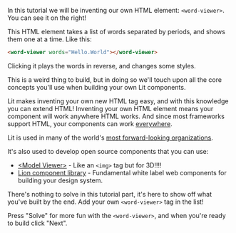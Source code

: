 In this tutorial we will be inventing our own HTML element: `<word-viewer>`.
You can see it on the right!

This HTML element takes a list of words separated by periods, and shows them one at a time. Like this:

```html
<word-viewer words="Hello.World"></word-viewer>
```

Clicking it plays the words in reverse, and changes some styles.

This is a weird thing to build, but in doing so we'll touch upon all the core concepts you'll use when building your own Lit components.

Lit makes inventing your own new HTML tag easy, and with
this knowledge you can extend HTML!
Inventing your own HTML element means your component will work anywhere HTML works.
And since most frameworks support HTML, your components can work [everywhere](https://custom-elements-everywhere.com/).

Lit is used in many of the world's [most forward-looking organizations](https://lit.dev/#:~:text=looking%20organizations%20are-,building%20with%20Lit,-Spectrum%20Web%20Components).

It's also used to develop open source components that you can use:

 * [&lt;Model Viewer>](https://modelviewer.dev/) - Like an `<img>` tag but for 3D!!!!
 * [Lion component library](https://lion-web.netlify.app/components/) - Fundamental white label web components for building  your design system.

There's nothing to solve in this tutorial part, it's here to show off what you've built by the end. Add your
own `<word-viewer>` tag in the list!

Press "Solve" for more fun with the `<word-viewer>`, and when you're ready to build click "Next".
